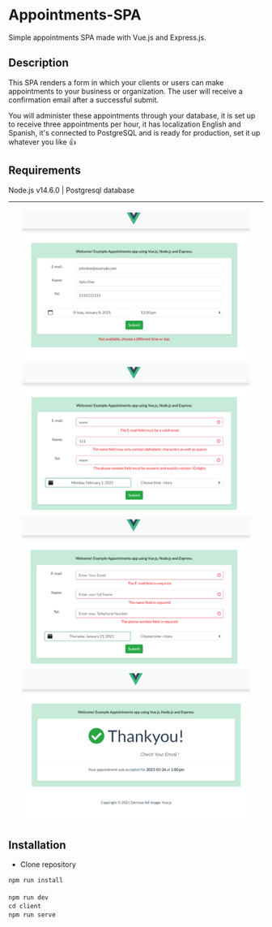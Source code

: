 # Appointments-SPA

Simple appointments SPA made with Vue.js and Express.js.

## Description

This SPA renders a form in which your clients or users can make appointments to your business or organization. The user will receive a confirmation email after a successful submit.

You will administer these appointments through your database, it is set up to receive three appointments per hour, it has localization English and Spanish, it's connected to PostgreSQL and is ready for production, set it up whatever you like :thumbsup:

## Requirements

Node.js v14.6.0 | Postgresql database

---
<p align="center">
  <img src="client\src\assets\screenshot(1).png" width="450" alt="screenshot">
  <img src="client\src\assets\screenshot(2).png" width="450" alt="screenshot">
  <img src="client\src\assets\screenshot(3).png" width="450" alt="screenshot">
  <img src="client\src\assets\screenshot(4).png" width="450" alt="screenshot">
</p>

## Installation

- Clone repository

```javascript
npm run install

npm run dev
cd client
npm run serve
```